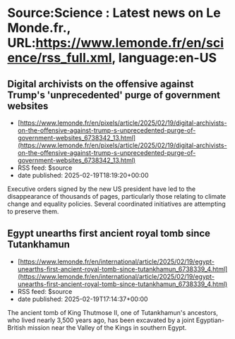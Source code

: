 # Source:Science : Latest news on Le Monde.fr., URL:https://www.lemonde.fr/en/science/rss_full.xml, language:en-US

## Digital archivists on the offensive against Trump's 'unprecedented' purge of government websites
 - [https://www.lemonde.fr/en/pixels/article/2025/02/19/digital-archivists-on-the-offensive-against-trump-s-unprecedented-purge-of-government-websites_6738342_13.html](https://www.lemonde.fr/en/pixels/article/2025/02/19/digital-archivists-on-the-offensive-against-trump-s-unprecedented-purge-of-government-websites_6738342_13.html)
 - RSS feed: $source
 - date published: 2025-02-19T18:19:20+00:00

Executive orders signed by the new US president have led to the disappearance of thousands of pages, particularly those relating to climate change and equality policies. Several coordinated initiatives are attempting to preserve them.

## Egypt unearths first ancient royal tomb since Tutankhamun
 - [https://www.lemonde.fr/en/international/article/2025/02/19/egypt-unearths-first-ancient-royal-tomb-since-tutankhamun_6738339_4.html](https://www.lemonde.fr/en/international/article/2025/02/19/egypt-unearths-first-ancient-royal-tomb-since-tutankhamun_6738339_4.html)
 - RSS feed: $source
 - date published: 2025-02-19T17:14:37+00:00

The ancient tomb of King Thutmose II, one of Tutankhamun's ancestors, who lived nearly 3,500 years ago, has been excavated by a joint Egyptian-British mission near the Valley of the Kings in southern Egypt.

